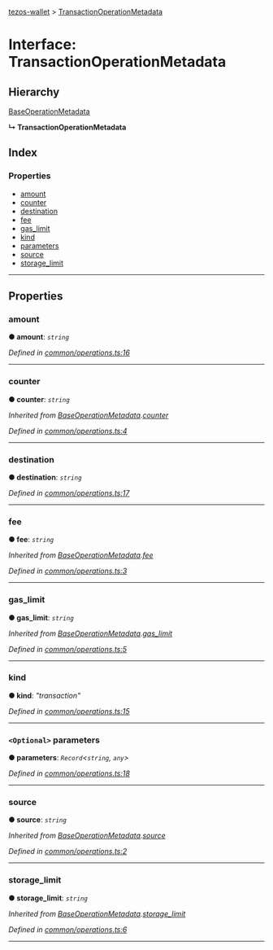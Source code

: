 [tezos-wallet](../README.md) > [TransactionOperationMetadata](../interfaces/transactionoperationmetadata.md)

# Interface: TransactionOperationMetadata

## Hierarchy

 [BaseOperationMetadata](baseoperationmetadata.md)

**↳ TransactionOperationMetadata**

## Index

### Properties

* [amount](transactionoperationmetadata.md#amount)
* [counter](transactionoperationmetadata.md#counter)
* [destination](transactionoperationmetadata.md#destination)
* [fee](transactionoperationmetadata.md#fee)
* [gas_limit](transactionoperationmetadata.md#gas_limit)
* [kind](transactionoperationmetadata.md#kind)
* [parameters](transactionoperationmetadata.md#parameters)
* [source](transactionoperationmetadata.md#source)
* [storage_limit](transactionoperationmetadata.md#storage_limit)

---

## Properties

<a id="amount"></a>

###  amount

**● amount**: *`string`*

*Defined in [common/operations.ts:16](https://github.com/simplestaking/tezos-wallet/blob/456a549/src/common/operations.ts#L16)*

___
<a id="counter"></a>

###  counter

**● counter**: *`string`*

*Inherited from [BaseOperationMetadata](baseoperationmetadata.md).[counter](baseoperationmetadata.md#counter)*

*Defined in [common/operations.ts:4](https://github.com/simplestaking/tezos-wallet/blob/456a549/src/common/operations.ts#L4)*

___
<a id="destination"></a>

###  destination

**● destination**: *`string`*

*Defined in [common/operations.ts:17](https://github.com/simplestaking/tezos-wallet/blob/456a549/src/common/operations.ts#L17)*

___
<a id="fee"></a>

###  fee

**● fee**: *`string`*

*Inherited from [BaseOperationMetadata](baseoperationmetadata.md).[fee](baseoperationmetadata.md#fee)*

*Defined in [common/operations.ts:3](https://github.com/simplestaking/tezos-wallet/blob/456a549/src/common/operations.ts#L3)*

___
<a id="gas_limit"></a>

###  gas_limit

**● gas_limit**: *`string`*

*Inherited from [BaseOperationMetadata](baseoperationmetadata.md).[gas_limit](baseoperationmetadata.md#gas_limit)*

*Defined in [common/operations.ts:5](https://github.com/simplestaking/tezos-wallet/blob/456a549/src/common/operations.ts#L5)*

___
<a id="kind"></a>

###  kind

**● kind**: *"transaction"*

*Defined in [common/operations.ts:15](https://github.com/simplestaking/tezos-wallet/blob/456a549/src/common/operations.ts#L15)*

___
<a id="parameters"></a>

### `<Optional>` parameters

**● parameters**: *`Record`<`string`, `any`>*

*Defined in [common/operations.ts:18](https://github.com/simplestaking/tezos-wallet/blob/456a549/src/common/operations.ts#L18)*

___
<a id="source"></a>

###  source

**● source**: *`string`*

*Inherited from [BaseOperationMetadata](baseoperationmetadata.md).[source](baseoperationmetadata.md#source)*

*Defined in [common/operations.ts:2](https://github.com/simplestaking/tezos-wallet/blob/456a549/src/common/operations.ts#L2)*

___
<a id="storage_limit"></a>

###  storage_limit

**● storage_limit**: *`string`*

*Inherited from [BaseOperationMetadata](baseoperationmetadata.md).[storage_limit](baseoperationmetadata.md#storage_limit)*

*Defined in [common/operations.ts:6](https://github.com/simplestaking/tezos-wallet/blob/456a549/src/common/operations.ts#L6)*

___


